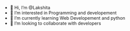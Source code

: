 - 👋 Hi, I’m @Lakshita
- 👀 I’m interested in Programming and developement
- 🌱 I’m currently learning Web Developement and python
- 💞️ I’m looking to collaborate with developers


<!---
Lakshi1ta/Lakshi1ta is a ✨ special ✨ repository because its `README.md` (this file) appears on your GitHub profile.
You can click the Preview link to take a look at your changes.
--->
